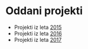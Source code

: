 # Oddani projekti

* Projekti iz leta [2015](https://github.com/alenFMF/OPB14-15/tree/master/oddaje)
* Projekti iz leta [2016](2016)
* Projekti iz leta [2017](2017)
